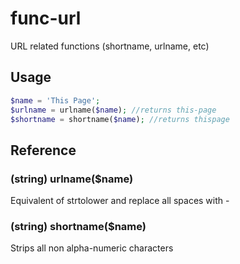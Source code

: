 func-url
========

URL related functions (shortname, urlname, etc)

Usage
----
```php
$name = 'This Page';
$urlname = urlname($name); //returns this-page
$shortname = shortname($name); //returns thispage
```

Reference
----

### (string) urlname($name)
Equivalent of strtolower and replace all spaces with -

### (string) shortname($name)
Strips all non alpha-numeric characters

